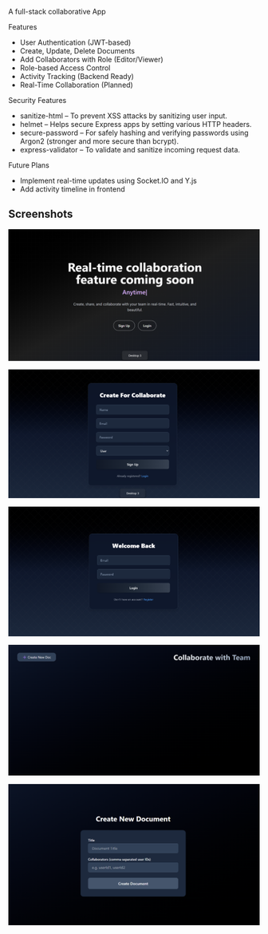  A full-stack collaborative App

 Features
-  User Authentication (JWT-based)
-  Create, Update, Delete Documents
-  Add Collaborators with Role (Editor/Viewer)
-  Role-based Access Control
-  Activity Tracking (Backend Ready)
-  Real-Time Collaboration (Planned)

Security Features
-  sanitize-html – To prevent XSS attacks by sanitizing user input.
-  helmet – Helps secure Express apps by setting various HTTP headers.
-  secure-password – For safely hashing and verifying passwords using Argon2 (stronger and more secure than bcrypt).
-  express-validator – To validate and sanitize incoming request data.

Future Plans
- Implement real-time updates using Socket.IO and Y.js
- Add activity timeline in frontend


##  Screenshots


![Home](https://github.com/100NikhilBro/Collaborator-Docs/blob/master/Screenshot%202025-06-11%20182826.png)


![SignUp](https://github.com/100NikhilBro/Collaborator-Docs/blob/master/Screenshot%202025-06-11%20182941.png)

  
![LogIn](https://github.com/100NikhilBro/Collaborator-Docs/blob/master/Screenshot%202025-06-11%20182955.png)

 
![Doc Page](https://github.com/100NikhilBro/Collaborator-Docs/blob/master/Screenshot%202025-06-11%20183121.png)

  
![Collaborator Page](https://github.com/100NikhilBro/Collaborator-Docs/blob/master/Screenshot%202025-06-11%20183129.png)
